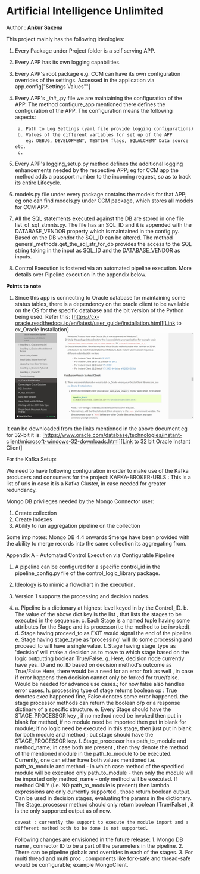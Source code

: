 # Artificial Intelligence Unlimited
Author : **Ankur Saxena**

This project mainly has the following ideologies:

1. Every Package under Project folder is a self serving APP.
2. Every APP has its own logging capabilities.
3. Every APP's root package e.g. CCM can have its own configuration overrides of the settings.
   Accessed in the application via app.config["Settings Values""]
4. Every APP's \__init__.py file we are maintaining the configuration of the 
   APP. The method configure_app mentioned there defines the configuration of the APP.
   The configuration means the following aspects:
   
        a. Path to Log Settings (yaml file provide logging configurations)
        b. Values of the different variables for set up of the APP 
           eg: DEBUG, DEVELOPMENT, TESTING flags, SQLALCHEMY Data source etc.
        c.  
5. Every APP's logging_setup.py method defines the additional logging enhancements
   needed by the respective APP; eg for CCM app the method adds a passport number to
   the incoming request, so as to track its entire Lifecycle.
6. models.py file under every package contains the models for that APP; eg one can find
models.py under CCM package, which stores all models for CCM APP.  
7. All the SQL statements executed against the DB are stored in one file list_of_sql_stmnts.py.
   The file has an SQL_ID and it is appended with the DATABASE_VENDOR property which is maintained
   in the config.py. Based on the DB vendor the SQL_ID can be altered. The method general_methods.get_the_sql_str_for_db
   provides the access to the SQL string taking in the input as SQL_ID and the DATABASE_VENDOR as inputs.
8. Control Execution is fostered via an automated pipeline execution. More details over Pipeline execution in the 
   appendix below.

**Points to note**
1. Since this app is connecting to Oracle database for maintaining some status tables,
there is a dependency on the oracle client to be available on the OS for the specific 
database and the bit version of the Python being used.
Refer this: [https://cx-oracle.readthedocs.io/en/latest/user_guide/installation.html][Link to cx_Oracle Installation]
![Screenshot of above url](README-Screenshots/Oracle-Instant-Client.jpg?raw=true "Optional Title")

It can be downloaded from the links mentioned in the above document eg for 32-bit it is:
[https://www.oracle.com/database/technologies/instant-client/microsoft-windows-32-downloads.html][Link to 32 bit Oracle Instant Client]



[Link to cx_Oracle Installation]: https://cx-oracle.readthedocs.io/en/latest/user_guide/installation.html
[Link to 32 bit Oracle Instant Client]: https://www.oracle.com/database/technologies/instant-client/microsoft-windows-32-downloads.html

For the Kafka Setup:

We need to have following configuration in order to make use of the Kafka producers and consumers 
for the project:
    KAFKA-BROKER-URLS : This is a list of urls in case it is a Kafka Cluster, in case needed for greater redundancy.


Mongo DB privileges needed by the Mongo Connector user:
1. Create collection
2. Create Indexes
3. Ability to run aggregation pipeline on the collection

Some imp notes:
Mongo DB 4.4 onwards $merge have been provided with the ability to merge records into the
same collection its aggregating from.

Appendix A - Automated Control Execution via Configurable Pipeline

1. A pipeline can be configured for a specific control_id in the pipeline_config.py file of the
   control_logic_library package.
2. Ideology is to mimic a flowchart in the execution.
3. Version 1 supports the processing and decision nodes.
4. 
    a. Pipeline is a dictionary at highest level keyed in by the Control_ID.
    b. The value of the above dict key is the list , that lists the stages to be
       executed in the sequence.
    c. Each Stage is a named tuple having some attributes for the Stage and its 
       processor(i.e the method to be invoked). 
    d. Stage having proceed_to as EXIT would signal the end of the pipeline. 
    e. Stage having stage_type as 'processing' will do some processing and proceed_to will have a single value.
    f. Stage having stage_type as 'decision' will make a decision as to move to which stage based on the logic
       outputting boolean True/False.
    g. Here, decision node currently have yes_ID and no_ID based on decision method's outcome as True/False
       Here, there would be a need for an error fork as well , in case if error happens then 
       decision cannot only be forked for true/false. Would be needed for advance use cases.; for now false also handles error cases.
    h. processing type of stage returns boolean op : True denotes exec happened fine, False denotes some error happened.
       the stage processor methods can return the boolean o/p or a response dictinary of a specific structure.
    e. Every Stage should have the STAGE_PROCESSOR key , if no method need be invoked then put in blank for method,
       if no module need be imported then put in blank for module; if no logic need be executed in this stage,
       then just put in blank for both module and method ; but stage should have the STAGE_PROCESSOR key.
    f. Stage_processor has path_to_module and method_name; in case both are present , then they denote
       the method of the mentioned module in the path_to_module to be executed. Currently, one can either have both values
       mentioned i.e. 
       path_to_module and method - in which case method of the specified module will be executed
       only path_to_module - then only the module will be imported
       only_method_name - only method will be executed. If method ONLY (i.e. NO path_to_module is present) 
                          then lambda expressions are only currently supported , those return boolean output.
                          Can be used in decision stages, evaluating the params in the dictionary.
       The Stage_processor method should only return boolean (True/False) , it is the only supported output as of now.
       
       
       caveat : currently the support to execute the module import and a different method both to be done is not supported.
    
    
    Following changes are envisioned in the future release:
        1. Mongo DB name , connector ID to be a part of the parameters in the pipeline.
        2. There can be pipeline globals and overrides in each of the stages.
        3. For multi thread and multi proc , components like fork-safe and thread-safe would be configurable; example MongoClient.